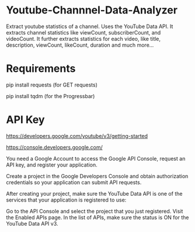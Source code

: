# Youtube-Channnel-Data-Analyzer
Extract youtube statistics of a channel. Uses the YouTube Data API. It extracts channel statistics like viewCount, subscriberCount, and videoCount. It further extracts statistics for each video, like title, description, viewCount, likeCount, duration and much more...

# Requirements
pip install requests (for GET requests)

pip install tqdm (for the Progressbar)

# API Key
https://developers.google.com/youtube/v3/getting-started

https://console.developers.google.com/

You need a Google Account to access the Google API Console, request an API key, and register your application.

Create a project in the Google Developers Console and obtain authorization credentials so your application can submit API requests.

After creating your project, make sure the YouTube Data API is one of the services that your application is registered to use:

Go to the API Console and select the project that you just registered. Visit the Enabled APIs page. In the list of APIs, make sure the status is ON for the YouTube Data API v3.
